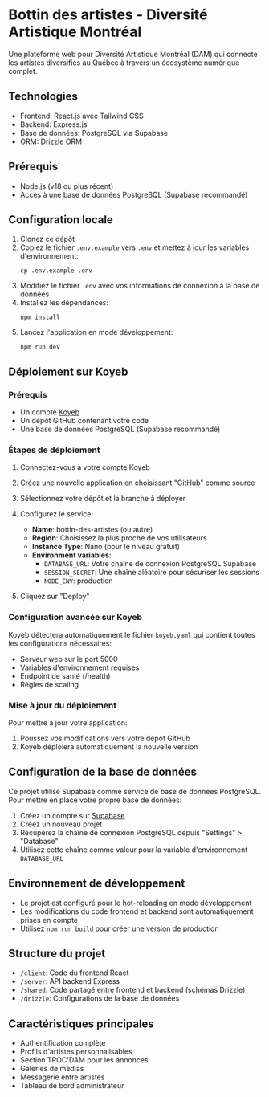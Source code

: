 # Bottin des artistes - Diversité Artistique Montréal

Une plateforme web pour Diversité Artistique Montréal (DAM) qui connecte les artistes diversifiés au Québec à travers un écosystème numérique complet.

## Technologies

- Frontend: React.js avec Tailwind CSS
- Backend: Express.js
- Base de données: PostgreSQL via Supabase
- ORM: Drizzle ORM

## Prérequis

- Node.js (v18 ou plus récent)
- Accès à une base de données PostgreSQL (Supabase recommandé)

## Configuration locale

1. Clonez ce dépôt
2. Copiez le fichier `.env.example` vers `.env` et mettez à jour les variables d'environnement:
   ```
   cp .env.example .env
   ```
3. Modifiez le fichier `.env` avec vos informations de connexion à la base de données
4. Installez les dépendances:
   ```
   npm install
   ```
5. Lancez l'application en mode développement:
   ```
   npm run dev
   ```

## Déploiement sur Koyeb

### Prérequis

- Un compte [Koyeb](https://www.koyeb.com)
- Un dépôt GitHub contenant votre code
- Une base de données PostgreSQL (Supabase recommandé)

### Étapes de déploiement

1. Connectez-vous à votre compte Koyeb
2. Créez une nouvelle application en choisissant "GitHub" comme source
3. Sélectionnez votre dépôt et la branche à déployer
4. Configurez le service:
   - **Name**: bottin-des-artistes (ou autre)
   - **Region**: Choisissez la plus proche de vos utilisateurs
   - **Instance Type**: Nano (pour le niveau gratuit)
   - **Environment variables**:
     - `DATABASE_URL`: Votre chaîne de connexion PostgreSQL Supabase
     - `SESSION_SECRET`: Une chaîne aléatoire pour sécuriser les sessions
     - `NODE_ENV`: production

5. Cliquez sur "Deploy"

### Configuration avancée sur Koyeb

Koyeb détectera automatiquement le fichier `koyeb.yaml` qui contient toutes les configurations nécessaires:
- Serveur web sur le port 5000
- Variables d'environnement requises
- Endpoint de santé (/health)
- Règles de scaling

### Mise à jour du déploiement

Pour mettre à jour votre application:
1. Poussez vos modifications vers votre dépôt GitHub
2. Koyeb déploiera automatiquement la nouvelle version

## Configuration de la base de données

Ce projet utilise Supabase comme service de base de données PostgreSQL. Pour mettre en place votre propre base de données:

1. Créez un compte sur [Supabase](https://supabase.com/)
2. Créez un nouveau projet
3. Récupérez la chaîne de connexion PostgreSQL depuis "Settings" > "Database"
4. Utilisez cette chaîne comme valeur pour la variable d'environnement `DATABASE_URL`

## Environnement de développement

- Le projet est configuré pour le hot-reloading en mode développement
- Les modifications du code frontend et backend sont automatiquement prises en compte
- Utilisez `npm run build` pour créer une version de production

## Structure du projet

- `/client`: Code du frontend React
- `/server`: API backend Express
- `/shared`: Code partagé entre frontend et backend (schémas Drizzle)
- `/drizzle`: Configurations de la base de données

## Caractéristiques principales

- Authentification complète
- Profils d'artistes personnalisables
- Section TROC'DAM pour les annonces
- Galeries de médias
- Messagerie entre artistes
- Tableau de bord administrateur